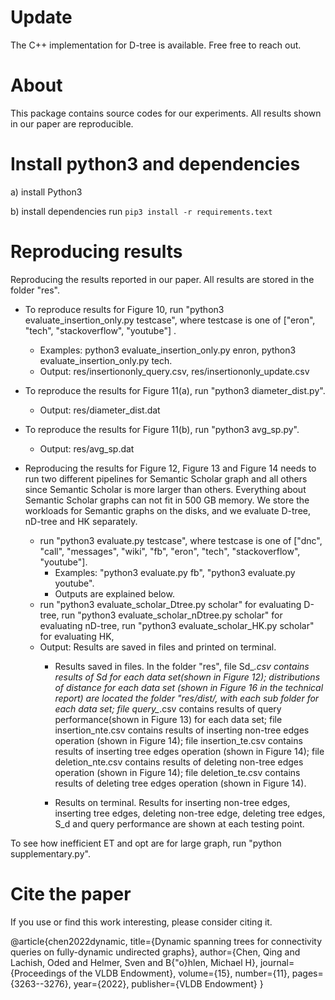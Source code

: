 # Update

The C++ implementation for D-tree is available. Free free to reach out.

# About 
  
  This package contains source codes for our experiments. All results shown in our
  paper are reproducible.



# Install python3 and dependencies	 
 
 a) install Python3
 
 b) install dependencies
    run `pip3 install -r requirements.text`

 
 
# Reproducing results

  Reproducing the results reported in our paper. All results are stored in the folder "res". 
  
  - To reproduce results for Figure 10, run "python3 evaluate_insertion_only.py testcase", 
  where testcase is one of ["eron", "tech", "stackoverflow", "youtube"] .
    - Examples: python3 evaluate_insertion_only.py enron, python3 evaluate_insertion_only.py tech. 
    - Output: res/insertiononly_query.csv, res/insertiononly_update.csv
  
  - To reproduce the results for Figure 11(a), run "python3 diameter_dist.py". 
    - Output: res/diameter_dist.dat
  
  - To reproduce the results for Figure 11(b), run "python3 avg_sp.py".   
    - Output: res/avg_sp.dat
  
  - Reproducing the results for Figure 12, Figure 13 and Figure 14 needs to run two different pipelines for Semantic 
  Scholar graph and all others since Semantic Scholar is more larger than others. Everything about Semantic Scholar
  graphs can not fit in 500 GB memory. We store the workloads for Semantic graphs on the disks, and we evaluate
  D-tree, nD-tree and HK separately. 
    - run "python3 evaluate.py testcase", where testcase is one of ["dnc", "call", "messages", "wiki", "fb", 
    "eron", "tech", "stackoverflow", "youtube"]. 
        - Examples: "python3 evaluate.py fb", "python3 evaluate.py youtube".  
        - Outputs are explained below.  
     - run "python3 evaluate_scholar_Dtree.py scholar" for evaluating D-tree, 
     run "python3 evaluate_scholar_nDtree.py scholar" for evaluating nD-tree, 
     run "python3 evaluate_scholar_HK.py scholar" for evaluating HK,  
    - Output: Results are saved in files and printed on terminal.
        -  Results saved in files. In the folder "res", 
            file Sd_*.csv contains results of Sd for each data set(shown in Figure 12);
            distributions of distance for each data set (shown in Figure 16 in the technical report) 
            are located the folder "res/dist/, with each sub folder for each data set;
            file query_*.csv contains results of query performance(shown in Figure 13) for each data set;
            file insertion_nte.csv contains results of inserting non-tree edges operation (shown in Figure 14);
            file insertion_te.csv contains results of inserting tree edges operation (shown in Figure 14);
            file deletion_nte.csv contains results of deleting non-tree edges operation (shown in Figure 14);
            file deletion_te.csv contains results of deleting tree edges operation (shown in Figure 14).
  
        - Results on terminal. Results for inserting non-tree edges, 
          inserting tree edges, deleting non-tree edge, deleting tree edges, S_d and query 
          performance are shown at each testing point.
  
  
  To see how inefficient ET and opt are for large graph, run "python supplementary.py".

# Cite the paper 
If you use or find this work interesting, please consider citing it.

@article{chen2022dynamic,
  title={Dynamic spanning trees for connectivity queries on fully-dynamic undirected graphs},
  author={Chen, Qing and Lachish, Oded and Helmer, Sven and B{\"o}hlen, Michael H},
  journal={Proceedings of the VLDB Endowment},
  volume={15},
  number={11},
  pages={3263--3276},
  year={2022},
  publisher={VLDB Endowment}
}

